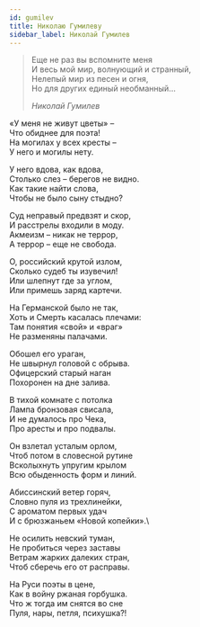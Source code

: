 ```yaml
---
id: gumilev
title: Николаю Гумилеву
sidebar_label: Николай Гумилев
---
```


> Еще не раз вы вспомните меня\
> И весь мой мир, волнующий и странный,\
> Нелепый мир из песен и огня,\
> Но для других единый необманный...
>
> *Николай Гумилев*

«У меня не живут цветы» –\
Что обиднее для поэта!\
На могилах у всех кресты –\
У него и могилы нету.

У него вдова, как вдова,\
Столько слез – берегов не видно.\
Как такие найти слова,\
Чтобы не было сыну стыдно?

Суд неправый предвзят и скор,\
И расстрелы входили в моду.\
Акмеизм – никак не террор,\
А террор – еще не свобода.

О, российский крутой излом,\
Сколько судеб ты изувечил!\
Или шлепнут где за углом,\
Или примешь заряд картечи.

На Германской было не так,\
Хоть и Смерть касалась плечами:\
Там понятия «свой» и «враг»\
Не разменяны палачами.

Обошел его ураган,\
Не швырнул головой с обрыва.\
Офицерский старый наган\
Похоронен на дне залива.

В тихой комнате с потолка\
Лампа бронзовая свисала,\
И не думалось про Чека,\
Про аресты и про подвалы.

Он взлетал усталым орлом,\
Чтоб потом в словесной рутине\
Всколыхнуть упругим крылом\
Всю обыденность форм и линий.

Абиссинский ветер горяч,\
Словно пуля из трехлинейки,\
С ароматом первых удач\
И с брюзжаньем «Новой копейки».\

Не осилить невский туман,\
Не пробиться через заставы\
Ветрам жарких далеких стран,\
Чтоб сберечь его от расправы.

На Руси поэты в цене,\
Как в войну ржаная горбушка.\
Что ж тогда им снятся во сне\
Пуля, нары, петля, психушка?!
